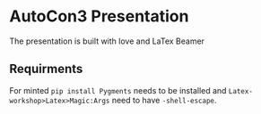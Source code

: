 # AutoCon3 Presentation

The presentation is built with love and LaTex Beamer


## Requirments

For minted `pip install Pygments` needs to be installed and `Latex-workshop>Latex>Magic:Args` need to have `-shell-escape`.